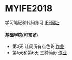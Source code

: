 # MYIFE2018  

学习笔记和代码练习 [IFE网址](http://ife.baidu.com/)

#### 基础学院(可预览)
* 第3天 让简历有点色彩  [作业](https://cool-orange.github.io/IFE2018/03/resume.html)  
* 第5天和第6天 三种简历  [作业](https://cool-orange.github.io/IFE2018/05/ife_resume.html)
